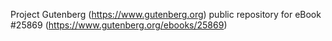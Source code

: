 Project Gutenberg (https://www.gutenberg.org) public repository for eBook #25869 (https://www.gutenberg.org/ebooks/25869)
